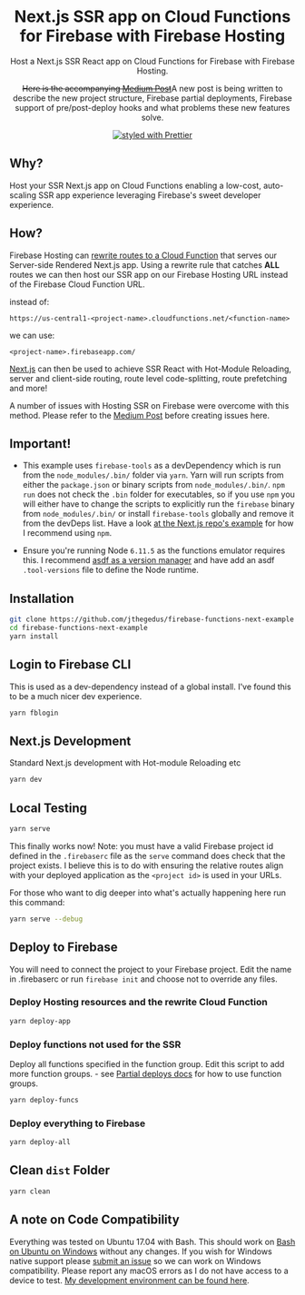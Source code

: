 <h1 align="center">Next.js SSR app on Cloud Functions for Firebase with Firebase Hosting</h1>

<p align="center">
Host a Next.js SSR React app on Cloud Functions for Firebase with Firebase Hosting.
</p>

<p align="center">
<s>Here is the accompanying <a href="https://medium.com/@jthegedus/next-js-on-cloud-functions-for-firebase-with-firebase-hosting-7911465298f2">Medium Post</a></s>A new post is being written to describe the new project structure, Firebase partial deployments, Firebase support of pre/post-deploy hooks and what problems these new features solve.
</p>

<p align="center">
  <a href="https://github.com/prettier/prettier"><img alt="styled with Prettier" src="https://img.shields.io/badge/code_style-prettier-ff69b4.svg?style=flat" /></a>
</p>

## Why?

Host your SSR Next.js app on Cloud Functions enabling a low-cost, auto-scaling SSR app experience leveraging Firebase's sweet developer experience.

## How?

Firebase Hosting can [rewrite routes to a Cloud Function](https://firebase.google.com/docs/hosting/url-redirects-rewrites#section-rewrites) that serves our Server-side Rendered Next.js app. Using a rewrite rule that catches **ALL** routes we can then host our SSR app on our Firebase Hosting URL instead of the Firebase Cloud Function URL.

instead of:

`https://us-central1-<project-name>.cloudfunctions.net/<function-name>`

we can use:

`<project-name>.firebaseapp.com/`

[Next.js](https://github.com/zeit/next.js/) can then be used to achieve SSR React with Hot-Module Reloading, server and client-side routing, route level code-splitting, route prefetching and more!

A number of issues with Hosting SSR on Firebase were overcome with this method. Please refer to the [Medium Post](https://medium.com/@jthegedus/next-js-on-cloud-functions-for-firebase-with-firebase-hosting-7911465298f2) before creating issues here.

## Important!

* This example uses `firebase-tools` as a devDependency which is run from the `node_modules/.bin/` folder via `yarn`. Yarn will run scripts from either the `package.json` or binary scripts from `node_modules/.bin/`. `npm run` does not check the `.bin` folder for executables, so if you use `npm` you will either have to change the scripts to explicitly run the `firebase` binary from `node_modules/.bin/` or install `firebase-tools` globally and remove it from the devDeps list. Have a look [at the Next.js repo's example](https://github.com/zeit/next.js/tree/canary/examples/with-firebase-hosting) for how I recommend using `npm`.

* Ensure you're running Node `6.11.5` as the functions emulator requires this. I recommend [asdf as a version manager](https://github.com/asdf-vm/asdf) and have add an asdf `.tool-versions` file to define the Node runtime.

## Installation

```bash
git clone https://github.com/jthegedus/firebase-functions-next-example
cd firebase-functions-next-example
yarn install
```

## Login to Firebase CLI

This is used as a dev-dependency instead of a global install. I've found this to be a much nicer dev experience.

```bash
yarn fblogin
```

## Next.js Development

Standard Next.js development with Hot-module Reloading etc

```bash
yarn dev
```

## Local Testing

```bash
yarn serve
```

This finally works now! Note: you must have a valid Firebase project id defined in the `.firebaserc` file as the `serve` command does check that the project exists. I believe this is to do with ensuring the relative routes align with your deployed application as the `<project id>` is used in your URLs.

For those who want to dig deeper into what's actually happening here run this command:

```bash
yarn serve --debug
```

## Deploy to Firebase

You will need to connect the project to your Firebase project. Edit the name in .firebaserc or run `firebase init` and choose not to override any files.

### Deploy Hosting resources and the rewrite Cloud Function

```bash
yarn deploy-app
```

### Deploy functions not used for the SSR

Deploy all functions specified in the function group. Edit this script to add more function groups. - see [Partial deploys docs](https://firebase.google.com/docs/cli/#partial_deploys) for how to use function groups.

```bash
yarn deploy-funcs
```

### Deploy everything to Firebase

```bash
yarn deploy-all
```

## Clean `dist` Folder

```bash
yarn clean
```

## A note on Code Compatibility

Everything was tested on Ubuntu 17.04 with Bash. This should work on [Bash on Ubuntu on Windows](https://msdn.microsoft.com/en-au/commandline/wsl/about) without any changes. If you wish for Windows native support please [submit an issue](https://github.com/jthegedus/firebase-functions-next-example/issues/new) so we can work on Windows compatibility. Please report any macOS errors as I do not have access to a device to test. [My development environment can be found here](https://github.com/jthegedus/dotfiles).
